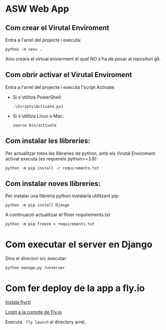 # ASW Web App

## Com crear el Virutal Enviroment
Entra a l'arrel del projecte i executa:
  ```
  python -m venv .
  ```
Aixo creara el virtual enviorment el qual NO s'ha de posar al repositori git.

## Com obrir activar el Virutal Enviroment
  Entra a l'arrel del projecte i executa l'script Activate:
- Si s'utilitza PowerShell:
  ```
  .\Scripts\Activate.ps1
  ```
- Si s'utilitza Linux o Mac:
  ```
  source bin/activate
  ```

## Com instalar les llibreries:
Per actualitzar totes les llibreries de python, amb els Virutal Enviroment activat executa (es requereix python>=3.8):
```
python -m pip install -r requirements.txt
```

## Com instalar noves llibreries:
Per instalar una llibreria python instalarla utilitzant pip:
```
python -m pip install Django
```
A continuació actualitzar el fitxer requirements.txt
```
python -m pip freeze > requirements.txt
```


# Com executar el server en Django
Dins el directori src executar:
```
python manage.py runserver 
```

# Com fer deploy de la app a fly.io
[Instala flyctl](https://fly.io/docs/hands-on/install-flyctl/)

[Login a la compte  de Fly.io](https://fly.io/docs/getting-started/log-in-to-fly/)
 
Executa ``` fly launch``` al directory arrel,


